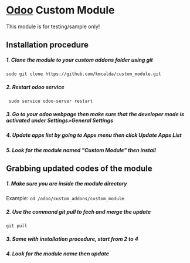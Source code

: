 # [Odoo](https://www.odoo.com "Odoo's Homepage") Custom Module

This module is for testing/sample only!

## Installation procedure

##### 1. Clone the module to your custom addons folder using git
```
sudo git clone https://github.com/kmcalda/custom_module.git
```
##### 2. Restart odoo service
``` sudo service odoo-server restart```

##### 3. Go to your odoo webpage then make sure that the _developer mode_ is activated under _Settings>General Settings_

##### 4. Update apps list by going to Apps menu then click _Update Apps List_

##### 5. Look for the module named _"Custom Module"_ then install

## Grabbing updated codes of the module

##### 1. Make sure you are inside the module directory
Example: ```cd /odoo/custom_addons/custom_module```
##### 2. Use the command git pull to fech and merge the update
```git pull```
##### 3. Same with installation procedure, start from 2 to 4
##### 4. Look for the module name then update
